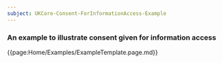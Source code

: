 ```yaml
---
subject: UKCore-Consent-ForInformationAccess-Example
---
```

### An example to illustrate consent given for information access

{{page:Home/Examples/ExampleTemplate.page.md}}